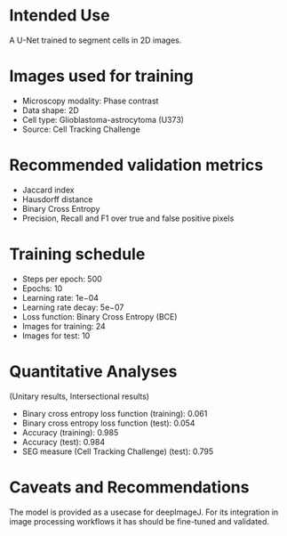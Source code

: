 # Intended Use
A U-Net trained to segment cells in 2D images.

# Images used for training
- Microscopy modality: Phase contrast
- Data shape: 2D
- Cell type: Glioblastoma-astrocytoma (U373)
- Source: Cell Tracking Challenge

# Recommended validation metrics
- Jaccard index
- Hausdorff distance
- Binary Cross Entropy
- Precision, Recall and F1 over true and false positive pixels

# Training schedule
- Steps per epoch: 500
- Epochs: 10
- Learning rate: 1e−04
- Learning rate decay: 5e−07
- Loss function: Binary Cross Entropy (BCE)
- Images for training: 24
- Images for test: 10

# Quantitative Analyses
(Unitary results, Intersectional results)

- Binary cross entropy loss function (training): 0.061
- Binary cross entropy loss function (test): 0.054
- Accuracy (training): 0.985
- Accuracy (test): 0.984
- SEG measure (Cell Tracking Challenge) (test): 0.795

# Caveats and Recommendations
The model is provided as a usecase for deepImageJ. For its integration in image processing workflows it has should be fine-tuned and validated.
